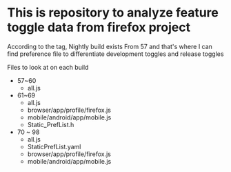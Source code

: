 # This is repository to analyze feature toggle data from firefox project

According to the tag, Nightly build exists From 57 and that's where I can find preference file to differentiate development toggles and release toggles  

Files to look at on each build
- 57~60
  - all.js
- 61~69
  - all.js
  - browser/app/profile/firefox.js
  - mobile/android/app/mobile.js
  - Static_PrefList.h
- 70 ~ 98
  - all.js
  - StaticPrefList.yaml
  - browser/app/profile/firefox.js
  - mobile/android/app/mobile.js